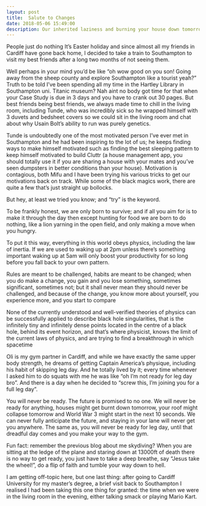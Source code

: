 ```yaml
---
layout: post
title:  Salute to Changes
date: 2018-05-06 15:49:00
description: Our inherited laziness and burning your house down tomorrow.
---
```

People just do nothing
It’s Easter holiday and since almost all my friends in Cardiff have gone back home, I decided to take a train to Southampton to visit my best friends after a long two months of not seeing them.

Well perhaps in your mind you’d be like “oh wow good on you son! Going away from the sheep county and explore Southampton like a tourist yeah?” Truth to be told I’ve been spending all my time in the Hartley Library in Southampton uni. Titanic museum? Nah aint no body got time for that when your Case Study is due in 3 days and you have to crank out 30 pages. But best friends being best friends, we always made time to chill in the living room, including Tunde, who was incredibly sick so he wrapped himself with 3 duvets and bedsheet covers so we could sit in the living room and chat about why Usain Bolt’s ability to run was purely genetics. 

Tunde is undoubtedly one of the most motivated person I’ve ever met in Southampton and he had been inspiring to the lot of us; he keeps finding ways to make himself motivated such as finding the best sleeping pattern to keep himself motivated to build Cluttr (a house management app, you should totally use it if you are sharing a house with your mates and you’ve seen dumpsters in better conditions than your house). Motivation is contagious, both Mifu and I have been trying his various tricks to get our motivations back on track. While some of the black magics work, there are quite a few that’s just straight up bollocks. 

But hey, at least we tried you know; and “try” is the keyword.

To be frankly honest, we are only born to survive; and if all you aim for is to make it through the day then except hunting for food we are born to do nothing, like a lion yarning in the open field, and only making a move when you hungry.

To put it this way, everything in this world obeys physics, including the law of inertia. If we are used to waking up at 2pm unless there’s something important waking up at 5am will only boost your productivity for so long before you fall back to your own pattern. 

Rules are meant to be challenged, habits are meant to be changed; when you do make a change, you gain and you lose something, sometimes significant, sometimes not; but it shall never mean they should never be challenged, and because of the change, you know more about yourself, you experience more, and you start to compare 

None of the currently understood and well-verified theories of physics can be successfully applied to describe black hole singularities, that is the infinitely tiny and infinitely dense points located in the centre of a black hole, behind its event horizon, and that’s where physicist, knows the limit of the current laws of physics, and are trying to find a breakthrough in which spacetime 

Oli is my gym partner in Cardiff, and while we have exactly the same upper body strength, he dreams of getting Captain America’s physique, including his habit of skipping leg day. And he totally lived by it; every time whenever I asked him to do squats with me he was like “oh I’m not ready for leg day bro”. And there is a day when he decided to “screw this, I’m joining you for a full leg day”. 

You will never be ready. The future is promised to no one. We will never be ready for anything, houses might get burnt down tomorrow, your roof might collapse tomorrow and World War 3 might start in the next 10 seconds. We can never fully anticipate the future, and staying in your lane will never get you anywhere. The same as, you will never be ready for leg day, until that dreadful day comes and you make your way to the gym.

Fun fact: remember the previous blog about me skydiving? When you are sitting at the ledge of the plane and staring down at 13000ft of death there is no way to get ready, you just have to take a deep breathe, say “Jesus take the wheel!”, do a flip of faith and tumble your way down to hell. 

I am getting off-topic here, but one last thing: after going to Cardiff University for my master’s degree, a brief visit back to Southampton I realised I had been taking this one thing for granted: the time when we were in the living room in the evening, either talking smack or playing Mario Kart.  
